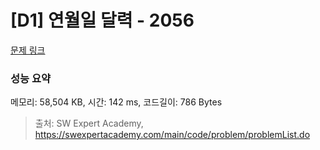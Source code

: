 # [D1] 연월일 달력 - 2056 

[문제 링크](https://swexpertacademy.com/main/code/problem/problemDetail.do?contestProbId=AV5QLkdKAz4DFAUq) 

### 성능 요약

메모리: 58,504 KB, 시간: 142 ms, 코드길이: 786 Bytes



> 출처: SW Expert Academy, https://swexpertacademy.com/main/code/problem/problemList.do